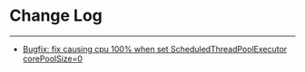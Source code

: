 # Change Log
---

- [Bugfix: fix causing cpu 100% when set ScheduledThreadPoolExecutor corePoolSize=0](https://github.com/Tencent/spring-cloud-tencent/pull/99)
